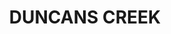 ---
lastmod: '2025-04-06T06:05:20+00:00'
latitude: -31.38694998
layout: suburb
longitude: 151.2028813
postcode: '2340'
state: NSW
title: DUNCANS CREEK
url: /nsw/duncans-creek/
---